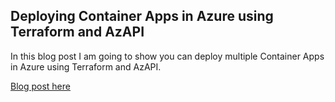 ## Deploying Container Apps in Azure using Terraform and AzAPI

In this blog post I am going to show you can deploy multiple Container Apps in Azure using Terraform and AzAPI.

[Blog post here](https://thomasthornton.cloud/2020/11/02/deploying-terraform-using-azure-devops-with-build-artifacts/)
